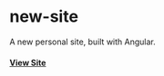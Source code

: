 new-site
========

A new personal site, built with Angular.

#### [View Site](https://cdn.rawgit.com/huttj/new-site/dbfe8ba1f5dd235372cb82b634f12405a8a6cade/index.html)
